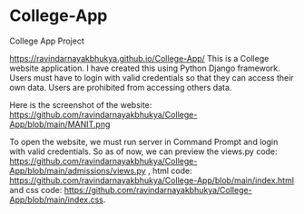 # College-App
College App Project

https://ravindarnayakbhukya.github.io/College-App/ 
This is a College website application. I have created this using Python Django framework. Users must have to login with valid credentials so that they can access their own data. Users are prohibited from accessing others data.

Here is the screenshot of the website: https://github.com/ravindarnayakbhukya/College-App/blob/main/MANIT.png

To open the website, we must run server in Command Prompt and login  with valid credentials. So as of now, we can preview the 
views.py code: https://github.com/ravindarnayakbhukya/College-App/blob/main/admissions/views.py , 
html code: https://github.com/ravindarnayakbhukya/College-App/blob/main/index.html and 
css code: https://github.com/ravindarnayakbhukya/College-App/blob/main/index.css.
